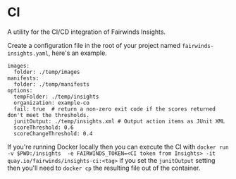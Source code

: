 # CI

A utility for the CI/CD integration of Fairwinds Insights.

Create a configuration file in the root of your project named `fairwinds-insights.yaml`, here's an example.

```
images:
  folder: ./temp/images
manifests:
  folder: ./temp/manifests
options:
  tempFolder: ./temp/insights
  organization: example-co
  fail: true  # return a non-zero exit code if the scores returned don't meet the thresholds.
  junitOutput: ./temp/insights.xml # Output action items as JUnit XML
  scoreThreshold: 0.6
  scoreChangeThreshold: 0.4
```

If you're running Docker locally then you can execute the CI with `docker run -v $PWD:/insights  -e FAIRWINDS_TOKEN=<CI token from Insights> -it quay.io/fairwinds/insights-ci:<tag>` if you set the `junitOutput` setting then you'll need to `docker cp` the resulting file out of the container.